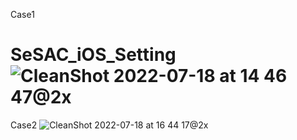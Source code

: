 Case1
# SeSAC_iOS_Setting![CleanShot 2022-07-18 at 14 46 47@2x](https://user-images.githubusercontent.com/51053410/179451550-b59c05af-6da1-422f-bf55-d0ed92246145.png)

Case2
![CleanShot 2022-07-18 at 16 44 17@2x](https://user-images.githubusercontent.com/51053410/179466123-b723357d-ad2f-4e68-9c0d-4a1e03150219.png)

